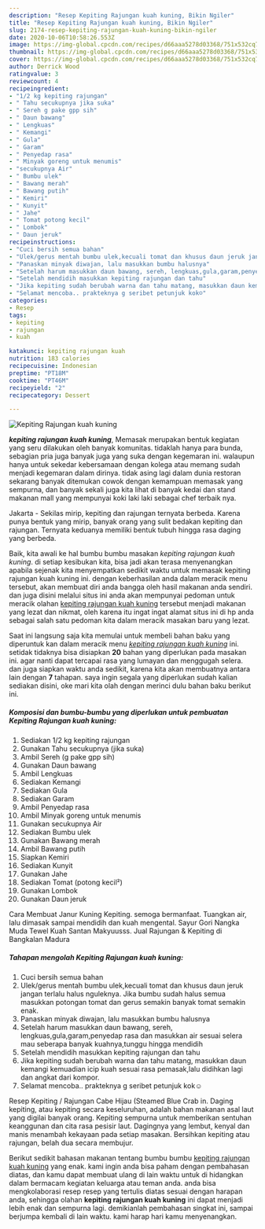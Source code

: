 ```yaml
---
description: "Resep Kepiting Rajungan kuah kuning, Bikin Ngiler"
title: "Resep Kepiting Rajungan kuah kuning, Bikin Ngiler"
slug: 2174-resep-kepiting-rajungan-kuah-kuning-bikin-ngiler
date: 2020-10-06T10:58:26.553Z
image: https://img-global.cpcdn.com/recipes/d66aaa5278d03368/751x532cq70/kepiting-rajungan-kuah-kuning-foto-resep-utama.jpg
thumbnail: https://img-global.cpcdn.com/recipes/d66aaa5278d03368/751x532cq70/kepiting-rajungan-kuah-kuning-foto-resep-utama.jpg
cover: https://img-global.cpcdn.com/recipes/d66aaa5278d03368/751x532cq70/kepiting-rajungan-kuah-kuning-foto-resep-utama.jpg
author: Derrick Wood
ratingvalue: 3
reviewcount: 4
recipeingredient:
- "1/2 kg kepiting rajungan"
- " Tahu secukupnya jika suka"
- " Sereh g pake gpp sih"
- " Daun bawang"
- " Lengkuas"
- " Kemangi"
- " Gula"
- " Garam"
- " Penyedap rasa"
- " Minyak goreng untuk menumis"
- "secukupnya Air"
- " Bumbu ulek"
- " Bawang merah"
- " Bawang putih"
- " Kemiri"
- " Kunyit"
- " Jahe"
- " Tomat potong kecil"
- " Lombok"
- " Daun jeruk"
recipeinstructions:
- "Cuci bersih semua bahan"
- "Ulek/gerus mentah bumbu ulek,kecuali tomat dan khusus daun jeruk jangan terlalu halus nguleknya. Jika bumbu sudah halus semua masukkan potongan tomat dan gerus semakin banyak tomat semakin enak."
- "Panaskan minyak diwajan, lalu masukkan bumbu halusnya"
- "Setelah harum masukkan daun bawang, sereh, lengkuas,gula,garam,penyedap rasa dan masukkan air sesuai selera mau seberapa banyak kuahnya,tunggu hingga mendidih"
- "Setelah mendidih masukkan kepiting rajungan dan tahu"
- "Jika kepiting sudah berubah warna dan tahu matang, masukkan daun kemangi kemuadian icip kuah sesuai rasa pemasak,lalu didihkan lagi dan angkat dari kompor."
- "Selamat mencoba.. prakteknya g seribet petunjuk kok☺"
categories:
- Resep
tags:
- kepiting
- rajungan
- kuah

katakunci: kepiting rajungan kuah 
nutrition: 183 calories
recipecuisine: Indonesian
preptime: "PT18M"
cooktime: "PT46M"
recipeyield: "2"
recipecategory: Dessert

---
```



![Kepiting Rajungan kuah kuning](https://img-global.cpcdn.com/recipes/d66aaa5278d03368/751x532cq70/kepiting-rajungan-kuah-kuning-foto-resep-utama.jpg)

<b><i>kepiting rajungan kuah kuning</i></b>, Memasak merupakan bentuk kegiatan yang seru dilakukan oleh banyak komunitas. tidaklah hanya para bunda, sebagian pria juga banyak juga yang suka dengan kegemaran ini. walaupun hanya untuk sekedar kebersamaan dengan kolega atau memang sudah menjadi kegemaran dalam dirinya. tidak asing lagi dalam dunia restoran sekarang banyak ditemukan cowok dengan kemampuan memasak yang sempurna, dan banyak sekali juga kita lihat di banyak kedai dan stand makanan mall yang mempunyai koki laki laki sebagai chef terbaik nya.

Jakarta - Sekilas mirip, kepiting dan rajungan ternyata berbeda. Karena punya bentuk yang mirip, banyak orang yang sulit bedakan kepiting dan rajungan. Ternyata keduanya memiliki bentuk tubuh hingga rasa daging yang berbeda.

Baik, kita awali ke hal bumbu bumbu masakan <i>kepiting rajungan kuah kuning</i>. di setiap kesibukan kita, bisa jadi akan terasa menyenangkan apabila sejenak kita menyempatkan sedikit waktu untuk memasak kepiting rajungan kuah kuning ini. dengan keberhasilan anda dalam meracik menu tersebut, akan membuat diri anda bangga oleh hasil makanan anda sendiri. dan juga disini melalui situs ini anda akan mempunyai pedoman untuk meracik olahan <u>kepiting rajungan kuah kuning</u> tersebut menjadi makanan yang lezat dan nikmat, oleh karena itu ingat ingat alamat situs ini di hp anda sebagai salah satu pedoman kita dalam meracik masakan baru yang lezat.


Saat ini langsung saja kita memulai untuk membeli bahan baku yang diperuntuk kan dalam meracik menu <u><i>kepiting rajungan kuah kuning</i></u> ini. setidak tidaknya bisa disiapkan <b>20</b> bahan yang diperlukan pada masakan ini. agar nanti dapat tercapai rasa yang lumayan dan menggugah selera. dan juga siapkan waktu anda sedikit, karena kita akan membuatnya antara lain dengan <b>7</b> tahapan. saya ingin segala yang diperlukan sudah kalian sediakan disini, oke mari kita olah dengan merinci dulu bahan baku berikut ini.

<!--inarticleads1-->

##### Komposisi dan bumbu-bumbu yang diperlukan untuk pembuatan Kepiting Rajungan kuah kuning:

1. Sediakan 1/2 kg kepiting rajungan
1. Gunakan  Tahu secukupnya (jika suka)
1. Ambil  Sereh (g pake gpp sih)
1. Gunakan  Daun bawang
1. Ambil  Lengkuas
1. Sediakan  Kemangi
1. Sediakan  Gula
1. Sediakan  Garam
1. Ambil  Penyedap rasa
1. Ambil  Minyak goreng untuk menumis
1. Gunakan secukupnya Air
1. Sediakan  Bumbu ulek
1. Gunakan  Bawang merah
1. Ambil  Bawang putih
1. Siapkan  Kemiri
1. Sediakan  Kunyit
1. Gunakan  Jahe
1. Sediakan  Tomat (potong kecil²)
1. Gunakan  Lombok
1. Gunakan  Daun jeruk


Cara Membuat Janur Kuning Kepiting. semoga bermanfaat. Tuangkan air, lalu dimasak sampai mendidih dan kuah mengental. Sayur Gori Nangka Muda Tewel Kuah Santan Makyuusss. Jual Rajungan &amp; Kepiting di Bangkalan Madura 

<!--inarticleads2-->

##### Tahapan mengolah Kepiting Rajungan kuah kuning:

1. Cuci bersih semua bahan
1. Ulek/gerus mentah bumbu ulek,kecuali tomat dan khusus daun jeruk jangan terlalu halus nguleknya. Jika bumbu sudah halus semua masukkan potongan tomat dan gerus semakin banyak tomat semakin enak.
1. Panaskan minyak diwajan, lalu masukkan bumbu halusnya
1. Setelah harum masukkan daun bawang, sereh, lengkuas,gula,garam,penyedap rasa dan masukkan air sesuai selera mau seberapa banyak kuahnya,tunggu hingga mendidih
1. Setelah mendidih masukkan kepiting rajungan dan tahu
1. Jika kepiting sudah berubah warna dan tahu matang, masukkan daun kemangi kemuadian icip kuah sesuai rasa pemasak,lalu didihkan lagi dan angkat dari kompor.
1. Selamat mencoba.. prakteknya g seribet petunjuk kok☺


Resep Kepiting / Rajungan Cabe Hijau (Steamed Blue Crab in. Daging kepiting, atau kepiting secara keseluruhan, adalah bahan makanan asal laut yang digilai banyak orang. Kepiting sempurna untuk memberikan sentuhan keanggunan dan cita rasa pesisir laut. Dagingnya yang lembut, kenyal dan manis menambah kekayaan pada setiap masakan. Bersihkan kepiting atau rajungan, belah dua secara membujur. 

Berikut sedikit bahasan makanan tentang bumbu bumbu <u>kepiting rajungan kuah kuning</u> yang enak. kami ingin anda bisa paham dengan pembahasan diatas, dan kamu dapat membuat ulang di lain waktu untuk di hidangkan dalam bermacam kegiatan keluarga atau teman anda. anda bisa mengkolaborasi resep resep yang tertulis diatas sesuai dengan harapan anda, sehingga olahan <b>kepiting rajungan kuah kuning</b> ini dapat menjadi lebih enak dan sempurna lagi. demikianlah pembahasan singkat ini, sampai berjumpa kembali di lain waktu. kami harap hari kamu menyenangkan.
